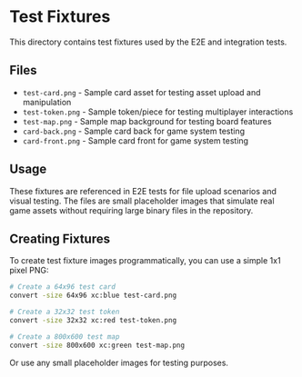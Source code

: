 # Test Fixtures

This directory contains test fixtures used by the E2E and integration tests.

## Files

- `test-card.png` - Sample card asset for testing asset upload and manipulation
- `test-token.png` - Sample token/piece for testing multiplayer interactions  
- `test-map.png` - Sample map background for testing board features
- `card-back.png` - Sample card back for game system testing
- `card-front.png` - Sample card front for game system testing

## Usage

These fixtures are referenced in E2E tests for file upload scenarios and visual testing. The files are small placeholder images that simulate real game assets without requiring large binary files in the repository.

## Creating Fixtures

To create test fixture images programmatically, you can use a simple 1x1 pixel PNG:

```bash
# Create a 64x96 test card
convert -size 64x96 xc:blue test-card.png

# Create a 32x32 test token  
convert -size 32x32 xc:red test-token.png

# Create a 800x600 test map
convert -size 800x600 xc:green test-map.png
```

Or use any small placeholder images for testing purposes.
